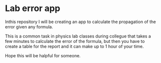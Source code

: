 # Lab error app

Inthis repository I will be creating an app to calculate the propagation of the error given any formula. 

This is a common task in physics lab classes during collegue that takes a few minutes to calculate the error of the formula, but then you have to create a table for the report
and it can make up to 1 hour of your time.

Hope this will be halpful for someone.


